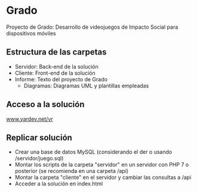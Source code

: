 # Grado

Proyecto de Grado: Desarrollo de videojuegos de Impacto Social para dispositivos móviles

## Estructura de las carpetas
- Servidor: Back-end de la solución
- Cliente: Front-end de la solución
- Informe: Texto del proyecto de Grado
	- Diagramas: Diagramas UML y plantillas empleadas

## Acceso a la solución
www.yardev.net/vr

## Replicar solución
- Crear una base de datos MySQL (considerando el der o usando /servidor/juego.sql)
- Montar los scripts de la carpeta "servidor" en un servidor con PHP 7 o posterior (se recomienda en una carpeta /api)
- Montar la carpeta "cliente" en el servidor y cambiar las consultas a /api
- Acceder a la solución en index.html